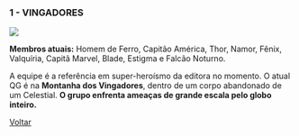 ### 1 - VINGADORES

![](https://eb6f93.a2cdn1.secureserver.net/wp-content/uploads/2022/04/todas-equipes-marvel-250422-7.jpg)


**Membros atuais:** Homem de Ferro, Capitão América, Thor, Namor, Fênix, Valquíria, Capitã Marvel, Blade, Estigma e Falcão Noturno.

A equipe é a referência em super-heroísmo da editora no momento. O atual QG é na **Montanha dos Vingadores**, dentro de um corpo abandonado de um Celestial. **O grupo enfrenta ameaças de grande escala pelo globo inteiro.**


[Voltar](https://github.com/MariiCosta/SUPER_EQUIPES/blob/main/SUPER_EQUIPES.md
)

